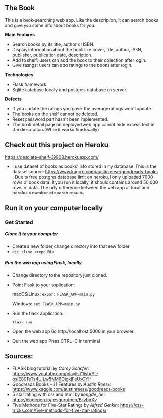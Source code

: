 ## The Book
This is a book-searching web app. Like the description, it can search books and give you some info about books for you.

**Main Features**
- Search books by its title, author or ISBN.
- Display information about the book like cover, title, author, ISBN, publisher, publication date, description.
- Add to shelf: users can add the book to their collection after login.
- Give ratings: users can add ratings to the books after login.

**Technologies**
- Flask framework.
- Sqlite database locally and postgres database on server.

**Defects**
- If you update the ratings you gave, the average ratings won't update.
- The books on the shelf cannot be deleted.
- Reset password part hasn't been implemented.
- The book detail page on deployed web app cannot hide excess text in the description.(While it works fine locally)

## Check out this project on Heroku.
https://desolate-shelf-39908.herokuapp.com/

- I use dataset of books as books' info stored in my database. This is the dataset source: https://www.kaggle.com/austinreese/goodreads-books .
Due to free postgres database limit on heroku, I only uploaded 7000 rows of book data. If you run it locally, it should contains around 50,000 rows of data. The only difference between the web app at local and heroku is number of search results. 

## Run it on your computer locally
### Get Started
##### Clone it to your computer
- Create a new folder, change directory into that new folder
- `git clone <repoURL>`
##### Run the web app using Flask, locally.
- Change directory to the repository just cloned.
- Point Flask to your application: 

    macOS/Linux:  `export FLASK_APP=main.py`
    
    Windows: `set FLASK_APP=main.py`
- Run the flask application: 

    `flask run`
- Open the web app
    Go http://localhost:5000 in your browser.
- Quit the web app
    Press CTRL+C in terminal

## Sources:
- FLASK blog tutorial by *Corey Schafer*: https://www.youtube.com/playlist?list=PL-osiE80TeTs4UjLw5MM6OjgkjFeUxCYH
- Goodreads Books - 31 Features by *Austin Reese*: https://www.kaggle.com/austinreese/goodreads-books
- 5 star rating with css and html by *hongde_he*: https://codepen.io/hesguru/pen/BaybqXv
- Five Methods for Five-Star Ratings by *Alfred Genkin*: https://css-tricks.com/five-methods-for-five-star-ratings/

